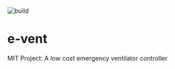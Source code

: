 ![build](https://github.com/mit-drl/e-vent/workflows/build/badge.svg)

# e-vent
MIT Project: A low cost emergency ventilator controller
